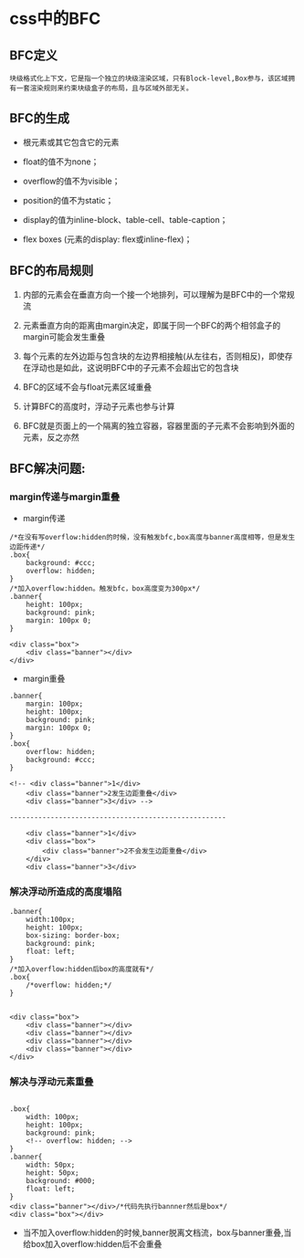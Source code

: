 # css中的BFC

## BFC定义

	块级格式化上下文，它是指一个独立的块级渲染区域，只有Block-level,Box参与，该区域拥有一套渲染规则来约束块级盒子的布局，且与区域外部无关。

## BFC的生成

* 根元素或其它包含它的元素

* float的值不为none；

* overflow的值不为visible；

* position的值不为static；

* display的值为inline-block、table-cell、table-caption；

* flex boxes (元素的display: flex或inline-flex)；

## BFC的布局规则

1. 内部的元素会在垂直方向一个接一个地排列，可以理解为是BFC中的一个常规流

2. 元素垂直方向的距离由margin决定，即属于同一个BFC的两个相邻盒子的margin可能会发生重叠

3. 每个元素的左外边距与包含块的左边界相接触(从左往右，否则相反)，即使存在浮动也是如此，这说明BFC中的子元素不会超出它的包含块

4. BFC的区域不会与float元素区域重叠

5. 计算BFC的高度时，浮动子元素也参与计算

6. BFC就是页面上的一个隔离的独立容器，容器里面的子元素不会影响到外面的元素，反之亦然

## BFC解决问题:

### margin传递与margin重叠

* margin传递

```
/*在没有写overflow:hidden的时候，没有触发bfc,box高度与banner高度相等，但是发生边距传递*/
.box{
	background: #ccc;
	overflow: hidden;
}
/*加入overflow:hidden。触发bfc，box高度变为300px*/
.banner{
	height: 100px;
	background: pink;
	margin: 100px 0;
}

<div class="box">
	<div class="banner"></div>
</div>
```

* margin重叠

```
.banner{
	margin: 100px;
	height: 100px;
	background: pink;
	margin: 100px 0;
}
.box{
	overflow: hidden;
	background: #ccc;
}

<!-- <div class="banner">1</div>
	<div class="banner">2发生边距重叠</div>
	<div class="banner">3</div> -->

-----------------------------------------------------

	<div class="banner">1</div>
	<div class="box">
		<div class="banner">2不会发生边距重叠</div>
	</div>
	<div class="banner">3</div>
```

### 解决浮动所造成的高度塌陷

```
.banner{
	width:100px;
	height: 100px;
	box-sizing: border-box;
	background: pink;
	float: left;
}
/*加入overflow:hidden后box的高度就有*/
.box{
	/*overflow: hidden;*/
}


<div class="box">
	<div class="banner"></div>
	<div class="banner"></div>
	<div class="banner"></div>
	<div class="banner"></div>
</div>

```

### 解决与浮动元素重叠

```

.box{
	width: 100px;
	height: 100px;
	background: pink;
	<!-- overflow: hidden; -->
}
.banner{
	width: 50px;
	height: 50px;
	background: #000;
	float: left;
}
<div class="banner"></div>/*代码先执行bannner然后是box*/
<div class="box"></div>
```

* 当不加入overflow:hidden的时候,banner脱离文档流，box与banner重叠,当给box加入overflow:hidden后不会重叠